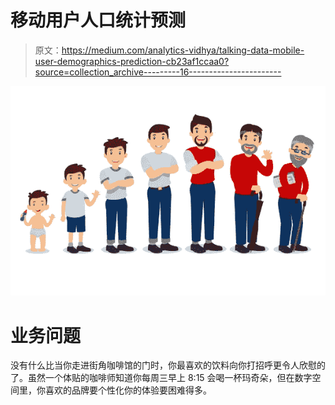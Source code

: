 # 移动用户人口统计预测

> 原文：<https://medium.com/analytics-vidhya/talking-data-mobile-user-demographics-prediction-cb23af1ccaa0?source=collection_archive---------16----------------------->

![](img/b12f03ec928a63a37a4bc4aec5d96c4b.png)

# **业务问题**

没有什么比当你走进街角咖啡馆的门时，你最喜欢的饮料向你打招呼更令人欣慰的了。虽然一个体贴的咖啡师知道你每周三早上 8:15 会喝一杯玛奇朵，但在数字空间里，你喜欢的品牌要个性化你的体验要困难得多。